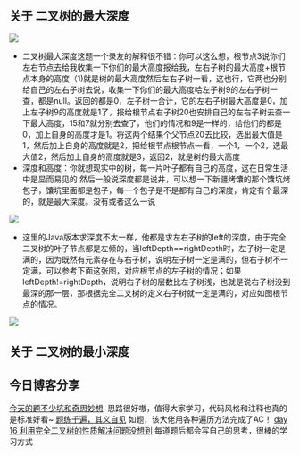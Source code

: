 ## 关于 二叉树的最大深度  

![](../../../Attachment/imgs/0000k/1666879619675-ed871c94-3fdb-44a3-ab6c-e732755f2f67.webp)

- 二叉树最大深度这题一个录友的解释很不错：你可以这么想，根节点3说你们左右节点去给我收集一下你们的最大高度报给我，左右子树的最大高度+根节点本身的高度（1)就是树的最大高度然后左右子树一看，这也行，它两也分别给自己的左右子树去说，收集一下你们的最大高度哈左子树9的左右子树一查，都是null。返回的都是0，左子树一合计，它的左右子树最大高度是0，加上左子树9的高度就是1了，报给根节点右子树20也安排自己的左右子树去查一下最大高度，15和7就分别去查了，他们的情况和9是一样的，给他们的都是0，加上自身的高度才是1。将这两个结果个父节点20去比较，选出最大值是1，然后加上自身的高度就是2，把给根节点根节点一看，一个1，一个2，选最大值2，然后加上自身的高度就是3，返回2，就是树的最大高度  
- 深度和高度：你就想现实中的树，每一片叶子都有自己的高度，这在日常生活中是显而易见的 然后一般说深度都是说井，可以想一下新疆烤馕的那个馕坑烤包子，馕坑里面都是包子，每一个包子是不是都有自己的深度，肯定有个最深的，就是最大深度。没有或者这么一说  

![](../../../Attachment/imgs/0000k/1668090546651-5afb7123-5b7e-4bce-91f6-edcbfee6e1d7.webp)

-   这里的Java版本求深度不太一样，他都是求左右子树的left的深度，由于完全二叉树的叶子节点都是左倾的，当leftDepth==rightDepth时，左子树一定是满的，因为既然有元素存在与右子树，说明左子树一定是满的，但右子树不一定满，可以参考下面这张图，对应根节点的左子树的情况；如果leftDepth!=rightDepth，说明右子树的层数比左子树浅，也就是说右子树没到最深的那一层，那根据完全二叉树的定义右子树就一定是满的，对应如图根节点的情况。  

![](../../../Attachment/imgs/0000k/1668090576601-5d6b919b-3bb1-4da3-a939-53f01253161c.webp)

  

## 关于 二叉树的最小深度  

## 今日博客分享  

[今天的题不少坑和奇思妙想](https://zhuanlan.zhihu.com/p/588298501?)  思路很好嗷，值得大家学习，代码风格和注释也真的是标准好看~ [题练千遍，其义自见](https://www.tftree.top/626.html) 如题，该大佬用各种遍历方法完成了AC！ [day 16 利用完全二叉树的性质解决问题没想到](https://juejin.cn/post/7194281387367596093) 每道题后都会写自己的思考，很棒的学习方式